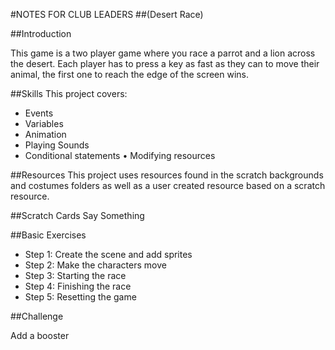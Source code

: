 #NOTES FOR CLUB LEADERS
##(Desert Race)##IntroductionThis game is a two player game where you race a parrot and a lion across the desert. Each player has to press a key as fast as they can to move their animal, the first one to reach the edge of the screen wins.##SkillsThis project covers: 
* Events* Variables* Animation* Playing Sounds* Conditional statements • Modifying resources##ResourcesThis project uses resources found in the scratch backgrounds and costumes folders as well as a user created resource based on a scratch resource.##Scratch CardsSay Something##Basic Exercises* Step 1: Create the scene and add sprites 
* Step 2: Make the characters move* Step 3: Starting the race* Step 4: Finishing the race* Step 5: Resetting the game 
##Challenge 
Add a booster
